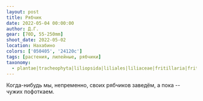 ```yaml
---
layout: post
title: Рябчик
date: 2022-05-04 00:00:00
author: Д.Г.
gear: [70D, 55-250mm]
shoot_date: 2022-05-02
location: Нахабино
colors: ['050405', '24120c']
tags: [растения, лилейные, рябчики]
taxonomy:
  - plantae|tracheophyta|liliopsida|liliales|liliaceae|fritillaria|fritillaria imperialis
---
```

Когда-нибудь мы, непременно, своих рябчиков заведём, а пока -- чужих пофоткаем.
